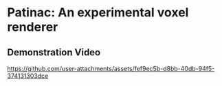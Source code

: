 # Patinac: An experimental voxel renderer

## Demonstration Video

https://github.com/user-attachments/assets/fef9ec5b-d8bb-40db-94f5-374131303dce

